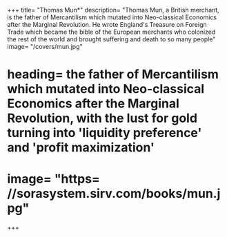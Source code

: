

+++
title=  "Thomas Mun*"
description=  "Thomas Mun, a British merchant, is the father of Mercantilism which mutated into Neo-classical Economics after the Marginal Revolution. He wrote England's Treasure on Foreign Trade which became the bible of the European merchants who colonized the rest of the world and brought suffering and death to so many people"
image=  "/covers/mun.jpg"
# heading=  the father of Mercantilism which mutated into Neo-classical Economics after the Marginal Revolution, with the lust for gold turning into 'liquidity preference' and 'profit maximization'
# image=  "https= //sorasystem.sirv.com/books/mun.jpg"
+++
